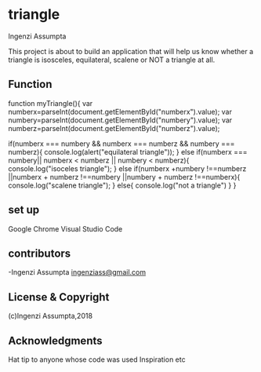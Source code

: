 # triangle

Ingenzi Assumpta

This project is about to build an application that will help us know whether a triangle is isosceles, equilateral, scalene or NOT a triangle at all.

## Function

function myTriangle(){
    var numberx=parseInt(document.getElementById("numberx").value);
    var numbery=parseInt(document.getElementById("numbery").value);
    var numberz=parseInt(document.getElementById("numberz").value);

if(numberx === numbery && numberx === numberz && numbery === numberz){
    console.log(alert("equilateral triangle"));
}
else if(numberx === numbery|| numberx < numberz || numbery < numberz){
    console.log("isoceles triangle");
}
else if(numberx +numbery !==numberz ||numberx + numberz !==numbery ||numbery + numberz !==numberx){
    console.log("scalene triangle");
}
else{
    console.log("not a triangle")
}
}
## set up
Google Chrome
Visual Studio Code


## contributors
-Ingenzi Assumpta <ingenziass@gmail.com>


## License & Copyright
(c)Ingenzi Assumpta,2018

## Acknowledgments
Hat tip to anyone whose code was used
Inspiration
etc

